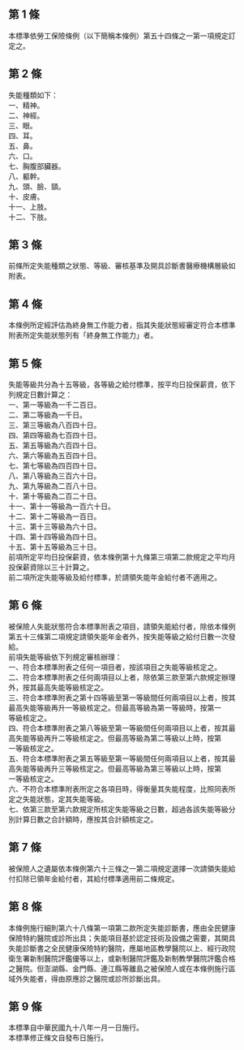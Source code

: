第 1 條
-------
本標準依勞工保險條例（以下簡稱本條例）第五十四條之一第一項規定訂  
定之。

第 2 條
-------
失能種類如下：  
一、精神。  
二、神經。  
三、眼。  
四、耳。  
五、鼻。  
六、口。  
七、胸腹部臟器。  
八、軀幹。  
九、頭、臉、頸。  
十、皮膚。  
十一、上肢。  
十二、下肢。

第 3 條
-------
前條所定失能種類之狀態、等級、審核基準及開具診斷書醫療機構層級如  
附表。

第 4 條
-------
本條例所定經評估為終身無工作能力者，指其失能狀態經審定符合本標準  
附表所定失能狀態列有「終身無工作能力」者。

第 5 條
-------
失能等級共分為十五等級，各等級之給付標準，按平均日投保薪資，依下  
列規定日數計算之：  
一、第一等級為一千二百日。  
二、第二等級為一千日。  
三、第三等級為八百四十日。  
四、第四等級為七百四十日。  
五、第五等級為六百四十日。  
六、第六等級為五百四十日。  
七、第七等級為四百四十日。  
八、第八等級為三百六十日。  
九、第九等級為二百八十日。  
十、第十等級為二百二十日。  
十一、第十一等級為一百六十日。  
十二、第十二等級為一百日。  
十三、第十三等級為六十日。  
十四、第十四等級為四十日。  
十五、第十五等級為三十日。  
前項所定平均日投保薪資，依本條例第十九條第三項第二款規定之平均月  
投保薪資除以三十計算之。  
前二項所定失能等級及給付標準，於請領失能年金給付者不適用之。

第 6 條
-------
被保險人失能狀態符合本標準附表之項目，請領失能給付者，除依本條例  
第五十三條第二項規定請領失能年金者外，按失能等級之給付日數一次發  
給。  
前項失能等級依下列規定審核辦理：  
一、符合本標準附表之任何一項目者，按該項目之失能等級核定之。  
二、符合本標準附表之任何兩項目以上者，除依第三款至第六款規定辦理  
    外，按其最高失能等級核定之。  
三、符合本標準附表之第十四等級至第一等級間任何兩項目以上者，按其  
    最高失能等級再升一等級核定之。但最高等級為第一等級時，按第一  
    等級核定之。  
四、符合本標準附表之第八等級至第一等級間任何兩項目以上者，按其最  
    高失能等級再升二等級核定之。但最高等級為第二等級以上時，按第  
    一等級核定之。  
五、符合本標準附表之第五等級至第一等級間任何兩項目以上者，按其最  
    高失能等級再升三等級核定之。但最高等級為第三等級以上時，按第  
    一等級核定之。  
六、不符合本標準附表所定之各項目時，得衡量其失能程度，比照同表所  
    定之失能狀態，定其失能等級。  
七、依第三款至第六款規定所核定失能等級之日數，超過各該失能等級分  
    別計算日數之合計額時，應按其合計額核定之。

第 7 條
-------
被保險人之遺屬依本條例第六十三條之一第二項規定選擇一次請領失能給  
付扣除已領年金給付者，其給付標準適用前二條規定。

第 8 條
-------
本條例施行細則第六十八條第一項第二款所定失能診斷書，應由全民健康  
保險特約醫院或診所出具；失能項目基於認定技術及設備之需要，其開具  
失能診斷書之全民健康保險特約醫院，應屬地區教學醫院以上、經行政院  
衛生署新制醫院評鑑優等以上，或新制醫院評鑑及新制教學醫院評鑑合格  
之醫院。但澎湖縣、金門縣、連江縣等離島之被保險人或在本條例施行區  
域外失能者，得由原應診之醫院或診所診斷出具。

第 9 條
-------
本標準自中華民國九十八年一月一日施行。  
本標準修正條文自發布日施行。

